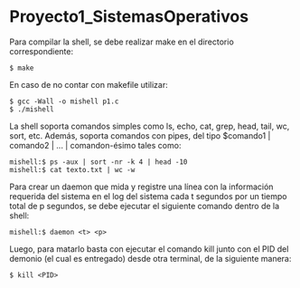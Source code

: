 # Proyecto1_SistemasOperativos

Para compilar la shell, se debe realizar make en el directorio correspondiente:

	$ make

En caso de no contar con makefile utilizar:

	$ gcc -Wall -o mishell p1.c
	$ ./mishell

La shell soporta comandos simples como ls, echo, cat, grep, head, tail, wc, sort, etc.
Además, soporta comandos con pipes, del tipo $comando1 | comando2 | ... | comandon-ésimo tales como:

	mishell:$ ps -aux | sort -nr -k 4 | head -10
	mishell:$ cat texto.txt | wc -w

Para crear un daemon que mida y registre una línea con la información requerida del sistema en el log del sistema cada t segundos por un tiempo total de p segundos, se debe ejecutar el siguiente comando dentro de la shell:

	mishell:$ daemon <t> <p>
	
 Luego, para matarlo basta con ejecutar el comando kill junto con el PID del demonio (el cual es entregado) desde otra terminal, de la siguiente manera:
 
 	$ kill <PID>
